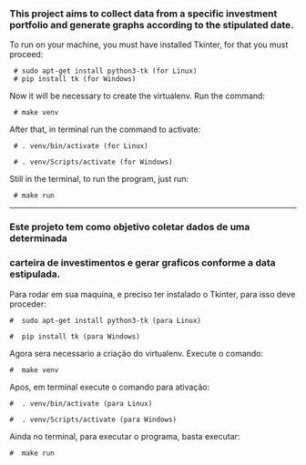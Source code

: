 ### This project aims to collect data from a specific investment portfolio and generate graphs according to the stipulated date.

To run on your machine, you must have installed Tkinter, for that you must proceed:

     # sudo apt-get install python3-tk (for Linux)
     # pip install tk (for Windows)

Now it will be necessary to create the virtualenv. Run the command:

     # make venv

After that, in terminal run the command to activate:

     # . venv/bin/activate (for Linux)

     # . venv/Scripts/activate (for Windows)

Still in the terminal, to run the program, just run:

     # make run

______________________________________________________________________________________________

### Este projeto tem como objetivo coletar dados de uma determinada 
### carteira de investimentos e gerar graficos conforme a data estipulada.

Para rodar em sua maquina, e preciso ter instalado o Tkinter, para isso deve proceder:

    #  sudo apt-get install python3-tk (para Linux)

    #  pip install tk (para Windows)

Agora sera necessario a criação do virtualenv. Execute o comando:

    #  make venv

Apos, em terminal execute o comando para ativação:

    #  . venv/bin/activate (para Linux)

    #  . venv/Scripts/activate (para Windows)

Ainda no terminal, para executar o programa, basta executar:

    #  make run